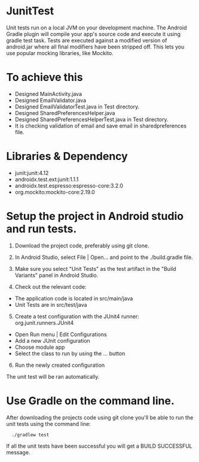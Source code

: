# JunitTest
Unit tests run on a local JVM on your development machine. The Android Gradle plugin will compile your app's source code and execute it using gradle test task. 
Tests are executed against a modified version of android.jar where all final modifiers have been stripped off. 
This lets you use popular mocking libraries, like Mockito.

# To achieve this

 - Designed MainActivity.java
 - Designed EmailValidator.java
 - Designed EmailValidatorTest.java in Test directory.
 - Designed SharedPreferencesHelper.java
 - Designed SharedPreferencesHelperTest.java in Test directory.
 - It is checking validation of email and save email in sharedpreferences file.

# Libraries & Dependency 
- junit:junit:4.12
- androidx.test.ext:junit:1.1.1
- androidx.test.espresso:espresso-core:3.2.0
- org.mockito:mockito-core:2.19.0

# Setup the project in Android studio and run tests.

1) Download the project code, preferably using git clone.

2) In Android Studio, select File | Open... and point to the ./build.gradle file.

3) Make sure you select "Unit Tests" as the test artifact in the "Build Variants" panel in Android Studio.

4) Check out the relevant code:

- The application code is located in src/main/java
- Unit Tests are in src/test/java

5) Create a test configuration with the JUnit4 runner: org.junit.runners.JUnit4

- Open Run menu | Edit Configurations
- Add a new JUnit configuration
- Choose module app
- Select the class to run by using the ... button

6) Run the newly created configuration

The unit test will be ran automatically.

# Use Gradle on the command line.
After downloading the projects code using git clone you'll be able to run the unit tests using the command line:

      ./gradlew test


If all the unit tests have been successful you will get a BUILD SUCCESSFUL message.
